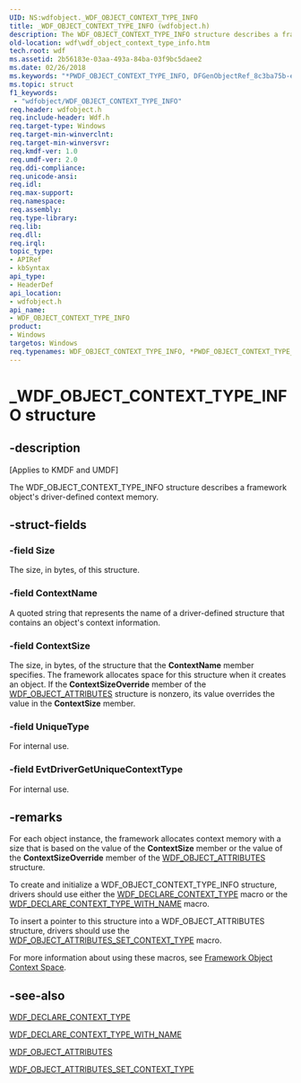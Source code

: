 ```yaml
---
UID: NS:wdfobject._WDF_OBJECT_CONTEXT_TYPE_INFO
title: _WDF_OBJECT_CONTEXT_TYPE_INFO (wdfobject.h)
description: The WDF_OBJECT_CONTEXT_TYPE_INFO structure describes a framework object's driver-defined context memory.
old-location: wdf\wdf_object_context_type_info.htm
tech.root: wdf
ms.assetid: 2b56183e-03aa-493a-84ba-03f9bc5daee2
ms.date: 02/26/2018
ms.keywords: "*PWDF_OBJECT_CONTEXT_TYPE_INFO, DFGenObjectRef_8c3ba75b-eb62-455f-a905-61b715478b5b.xml, PWDF_OBJECT_CONTEXT_TYPE_INFO, PWDF_OBJECT_CONTEXT_TYPE_INFO structure pointer, WDF_OBJECT_CONTEXT_TYPE_INFO, WDF_OBJECT_CONTEXT_TYPE_INFO structure, _WDF_OBJECT_CONTEXT_TYPE_INFO, kmdf.wdf_object_context_type_info, wdf.wdf_object_context_type_info, wdfobject/PWDF_OBJECT_CONTEXT_TYPE_INFO, wdfobject/WDF_OBJECT_CONTEXT_TYPE_INFO"
ms.topic: struct
f1_keywords:
 - "wdfobject/WDF_OBJECT_CONTEXT_TYPE_INFO"
req.header: wdfobject.h
req.include-header: Wdf.h
req.target-type: Windows
req.target-min-winverclnt: 
req.target-min-winversvr: 
req.kmdf-ver: 1.0
req.umdf-ver: 2.0
req.ddi-compliance: 
req.unicode-ansi: 
req.idl: 
req.max-support: 
req.namespace: 
req.assembly: 
req.type-library: 
req.lib: 
req.dll: 
req.irql: 
topic_type:
- APIRef
- kbSyntax
api_type:
- HeaderDef
api_location:
- wdfobject.h
api_name:
- WDF_OBJECT_CONTEXT_TYPE_INFO
product:
- Windows
targetos: Windows
req.typenames: WDF_OBJECT_CONTEXT_TYPE_INFO, *PWDF_OBJECT_CONTEXT_TYPE_INFO
---
```


# _WDF_OBJECT_CONTEXT_TYPE_INFO structure


## -description


<p class="CCE_Message">[Applies to KMDF and UMDF]</p>

The WDF_OBJECT_CONTEXT_TYPE_INFO structure describes a framework object's driver-defined context memory.


## -struct-fields




### -field Size

The size, in bytes, of this structure.


### -field ContextName

A quoted string that represents the name of a driver-defined structure that contains an object's context information.


### -field ContextSize

The size, in bytes, of the structure that the <b>ContextName</b> member specifies. The framework allocates space for this structure when it creates an object. If the <b>ContextSizeOverride</b> member of the <a href="https://docs.microsoft.com/windows-hardware/drivers/ddi/content/wdfobject/ns-wdfobject-_wdf_object_attributes">WDF_OBJECT_ATTRIBUTES</a> structure is nonzero, its value overrides the value in the <b>ContextSize</b> member.


### -field UniqueType

For internal use.


### -field EvtDriverGetUniqueContextType

For internal use.


## -remarks



For each object instance, the framework allocates context memory with a size that is based on the value of the <b>ContextSize</b> member or the value of the <b>ContextSizeOverride</b> member of the <a href="https://docs.microsoft.com/windows-hardware/drivers/ddi/content/wdfobject/ns-wdfobject-_wdf_object_attributes">WDF_OBJECT_ATTRIBUTES</a> structure.

To create and initialize a WDF_OBJECT_CONTEXT_TYPE_INFO structure, drivers should use either the <a href="https://docs.microsoft.com/windows-hardware/drivers/wdf/wdf-declare-context-type">WDF_DECLARE_CONTEXT_TYPE</a> macro or the <a href="https://docs.microsoft.com/windows-hardware/drivers/wdf/wdf-declare-context-type-with-name">WDF_DECLARE_CONTEXT_TYPE_WITH_NAME</a> macro.

To insert a pointer to this structure into a WDF_OBJECT_ATTRIBUTES structure, drivers should use the <a href="https://docs.microsoft.com/windows-hardware/drivers/wdf/wdf-object-attributes-set-context-type">WDF_OBJECT_ATTRIBUTES_SET_CONTEXT_TYPE</a> macro.

For more information about using these macros, see <a href="https://docs.microsoft.com/windows-hardware/drivers/wdf/framework-object-context-space">Framework Object Context Space</a>.




## -see-also




<a href="https://docs.microsoft.com/windows-hardware/drivers/wdf/wdf-declare-context-type">WDF_DECLARE_CONTEXT_TYPE</a>



<a href="https://docs.microsoft.com/windows-hardware/drivers/wdf/wdf-declare-context-type-with-name">WDF_DECLARE_CONTEXT_TYPE_WITH_NAME</a>



<a href="https://docs.microsoft.com/windows-hardware/drivers/ddi/content/wdfobject/ns-wdfobject-_wdf_object_attributes">WDF_OBJECT_ATTRIBUTES</a>



<a href="https://docs.microsoft.com/windows-hardware/drivers/wdf/wdf-object-attributes-set-context-type">WDF_OBJECT_ATTRIBUTES_SET_CONTEXT_TYPE</a>
 

 

